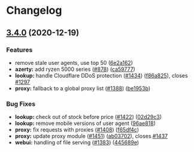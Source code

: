 # Changelog

## [3.4.0](https://www.github.com/FakeDMG/RTX-Bot/compare/v3.3.0...v3.4.0) (2020-12-19)


### Features

* remove stale user agents, use top 50 ([6e2a162](https://www.github.com/FakeDMG/RTX-Bot/commit/6e2a16238c54bc448f3ae5243ef8729f384ea59b))
* **azerty:** add ryzen 5000 series  ([#878](https://www.github.com/FakeDMG/RTX-Bot/issues/878)) ([ca59777](https://www.github.com/FakeDMG/RTX-Bot/commit/ca59777917777401affc5b72a68238983f286237))
* **lookup:** handle Cloudflare DDoS protection ([#1434](https://www.github.com/FakeDMG/RTX-Bot/issues/1434)) ([f86a825](https://www.github.com/FakeDMG/RTX-Bot/commit/f86a8259f37f0ed25b00e243b29aa28c3e68bdff)), closes [#1297](https://www.github.com/FakeDMG/RTX-Bot/issues/1297)
* **proxy:** fallback to a global proxy list ([#1388](https://www.github.com/FakeDMG/RTX-Bot/issues/1388)) ([be1953b](https://www.github.com/FakeDMG/RTX-Bot/commit/be1953b2069fce72969904c1bc18055df73f4b6b))


### Bug Fixes

* **lookup:** check out of stock before price ([#1422](https://www.github.com/FakeDMG/RTX-Bot/issues/1422)) ([02d29c3](https://www.github.com/FakeDMG/RTX-Bot/commit/02d29c3c64a7976622da6cbdf099b76b455082d0))
* **lookup:** remove mobile versions of user agent ([96ae818](https://www.github.com/FakeDMG/RTX-Bot/commit/96ae818e84c99d0597e0ddd7b5ecfe1a0615d1ed))
* **proxy:** fix requests with proxies ([#1408](https://www.github.com/FakeDMG/RTX-Bot/issues/1408)) ([f65df4c](https://www.github.com/FakeDMG/RTX-Bot/commit/f65df4ce56891c368dab8dd6fe85a584cf9e6f49))
* **proxy:** update proxy module ([#1451](https://www.github.com/FakeDMG/RTX-Bot/issues/1451)) ([ab03702](https://www.github.com/FakeDMG/RTX-Bot/commit/ab037029b654f5e169a97c9e7a2c4dfa6cf1e768)), closes [#1437](https://www.github.com/FakeDMG/RTX-Bot/issues/1437)
* **webui:** handling of file serving ([#1383](https://www.github.com/FakeDMG/RTX-Bot/issues/1383)) ([445689e](https://www.github.com/FakeDMG/RTX-Bot/commit/445689efc49bf8edb0b5a027611f02ea0d0f126f))
